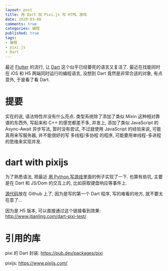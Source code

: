 ```yaml
---
layout: post
title: 用 Dart 加 Pixi.js 写 HTML 游戏
date: 2020-03-08
comments: true
categories: 编程
published: true
tags:
- 编程
- pixi.js
- Dart
---
```


最近 [Flutter](https://flutter.dev/) 的流行, 让 [Dart](https://dart.dev/) 这个似乎已经要死的语言又复活了.  最近在找能同时在 iOS 和 H5 两端同时运行的编程语言, 没想到 Dart 竟然是非常合适的对象, 有点意外, 于是看了看 Dart.  

<!-- more -->
# 提要

实在的说, 语法特性并没有什么亮点. 类型系统除了添加了类似 Mixin 这种相对靠谱的东西外, 写起来和 C++ 的感觉都差不多, 并发上, 添加了类似 JavaScript 的 Async-Await 异步写法, 暂时没有尝试, 不过就使用 JavaScript 的经验来说, 可能真用来写服务器, 并不能很好的写 多线程/多协程 的程序, 可能要用单线程-多进程的思维来实现并发.  

# dart with pixijs
为了熟悉语法, 把最近 [用 Python 写游戏](2020-03-07-learn-python-by-game-examples-1.md)里面的例子实现了一下. 也算有些坑, 主要是在 Dart 和 JS/Dom 的交互上的, 比如获取键盘响应等事件上.  


[源代码](https://github.com/jtianling/dart-pixi-test)放在 Github 上了, 因为是写的第一个 Dart 程序, 写的难看的地方, 就不要太在意了...

因为是 H5 版本, 可以直接通过这个链接看到效果:
http://www.jtianling.com/dart-pixi-test/

# 引用的库
pixi 的 Dart 封装:
https://pub.dev/packages/pixi

pixijs:
https://www.pixijs.com/
